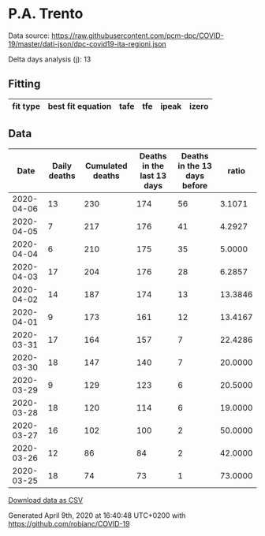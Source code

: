 # P.A. Trento

Data source: https://raw.githubusercontent.com/pcm-dpc/COVID-19/master/dati-json/dpc-covid19-ita-regioni.json

Delta days analysis (j): 13

## Fitting 
|fit type|best fit equation|tafe|tfe|ipeak|izero|
|-------|-----|--------|------|---|---|

## Data
|Date|Daily deaths|Cumulated deaths|Deaths in the last 13 days|Deaths in the 13 days before|ratio|
|----|----------|-----------|-------|--------------------|-----|
|2020-04-06|13|230|174|56|3.1071|
|2020-04-05|7|217|176|41|4.2927|
|2020-04-04|6|210|175|35|5.0000|
|2020-04-03|17|204|176|28|6.2857|
|2020-04-02|14|187|174|13|13.3846|
|2020-04-01|9|173|161|12|13.4167|
|2020-03-31|17|164|157|7|22.4286|
|2020-03-30|18|147|140|7|20.0000|
|2020-03-29|9|129|123|6|20.5000|
|2020-03-28|18|120|114|6|19.0000|
|2020-03-27|16|102|100|2|50.0000|
|2020-03-26|12|86|84|2|42.0000|
|2020-03-25|18|74|73|1|73.0000|

[Download data as CSV](COVID-19_p.a._trento_j13_2020-04-06.csv)

Generated April 9th, 2020 at 16:40:48 UTC+0200 with https://github.com/robianc/COVID-19
